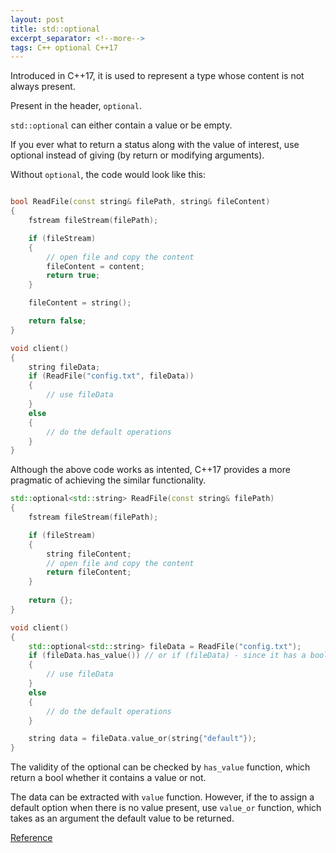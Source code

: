 ```yaml
---
layout: post
title: std::optional
excerpt_separator: <!--more-->
tags: C++ optional C++17
---
```


Introduced in C++17, it is used to represent a type whose content is not always present.

<!--more-->

Present in the header, `optional`.

`std::optional` can either contain a value or be empty.

If you ever what to return a status along with the value of interest, use optional instead of giving (by return or modifying arguments).

Without `optional`, the code would look like this:

``` cpp

bool ReadFile(const string& filePath, string& fileContent)
{
    fstream fileStream(filePath);

    if (fileStream)
    {
        // open file and copy the content
        fileContent = content;
        return true;
    }

    fileContent = string();

    return false;
}

void client()
{
    string fileData;
    if (ReadFile("config.txt", fileData))
    {
        // use fileData
    }
    else
    {
        // do the default operations
    }
}
```

Although the above code works as intented, C++17 provides a more pragmatic of achieving the similar functionality.

``` cpp
std::optional<std::string> ReadFile(const string& filePath)
{
    fstream fileStream(filePath);

    if (fileStream)
    {
        string fileContent;
        // open file and copy the content
        return fileContent;
    }
    
    return {};
}

void client()
{
    std::optional<std::string> fileData = ReadFile("config.txt");
    if (fileData.has_value()) // or if (fileData) - since it has a boolean operator
    {
        // use fileData
    }
    else
    {
        // do the default operations
    }

    string data = fileData.value_or(string{"default"});
}

```

The validity of the optional can be checked by `has_value` function, which return a bool whether it contains a value or not.

The data can be extracted with `value` function. However, if the to assign a default option when there is no value present, use `value_or` function, which takes as an argument the default value to be returned.

[Reference](https://en.cppreference.com/w/cpp/utility/optional)